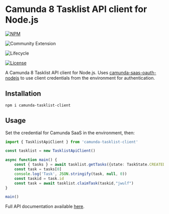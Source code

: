 # Camunda 8 Tasklist API client for Node.js


[![NPM](https://nodei.co/npm/camunda-tasklist-client.png)](https://npmjs.org/package/camunda-tasklist-client) 

![Community Extension](https://img.shields.io/badge/Community%20Extension-An%20open%20source%20community%20maintained%20project-FF4700)

![Lifecycle](https://img.shields.io/badge/Lifecycle-Stable-brightgreen)

[![License](https://img.shields.io/badge/License-Apache%202.0-blue.svg)](https://opensource.org/licenses/Apache-2.0)

A Camunda 8 Tasklist API client for Node.js. Uses [camunda-saas-oauth-nodejs](https://github.com/camunda-community-hub/camunda-saas-oauth-nodejs) to use client credentials from the environment for authentication.

## Installation

```
npm i camunda-tasklist-client
```

## Usage

Set the credential for Camunda SaaS in the environment, then: 

```typescript
import { TasklistApiClient } from 'camunda-tasklist-client'

const tasklist = new TasklistApiClient()

async function main() {
    const { tasks } = await tasklist.getTasks({state: TaskState.CREATED})
    const task = tasks[0]
    console.log('Task', JSON.stringify(task, null, 0))
    const taskid = task.id
    const task = await tasklist.claimTask(taskid,"jwulf")
}

main()
```
Full API documentation available [here](https://camunda-community-hub.github.io/tasklist-client-node-js/).